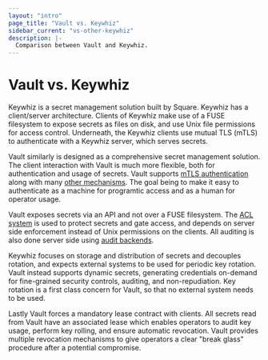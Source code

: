 ```yaml
---
layout: "intro"
page_title: "Vault vs. Keywhiz"
sidebar_current: "vs-other-keywhiz"
description: |-
  Comparison between Vault and Keywhiz.
---
```


# Vault vs. Keywhiz

Keywhiz is a secret management solution built by Square. Keywhiz
has a client/server architecture. Clients of Keywhiz make use of
a FUSE filesystem to expose secrets as files on disk, and use Unix
file permissions for access control. Underneath, the Keywhiz clients
use mutual TLS (mTLS) to authenticate with a Keywhiz server, which
serves secrets.

Vault similarly is designed as a comprehensive secret management
solution. The client interaction with Vault is much more flexible,
both for authentication and usage of secrets. Vault supports [mTLS
authentication](/docs/auth/cert.html) along with
many [other mechanisms](/docs/auth/index.html).
The goal being to make it easy to authenticate as a machine for programtic
access and as a human for operator usage.

Vault exposes secrets via an API and not over a FUSE filesystem. The
[ACL system](/docs/concepts/policies.html) is used
to protect secrets and gate access, and depends on server side enforcement
instead of Unix permissions on the clients. All auditing is also done
server side using [audit backends](/docs/audit/index.html).

Keywhiz focuses on storage and distribution of secrets and decouples
rotation, and expects external systems to be used for periodic key rotation.
Vault instead supports dynamic secrets, generating credentials on-demand for
fine-grained security controls, auditing, and non-repudiation. Key rotation
is a first class concern for Vault, so that no external system needs to be used.

Lastly Vault forces a mandatory lease contract with clients. All secrets read
from Vault have an associated lease which enables operators to audit key usage,
perform key rolling, and ensure automatic revocation. Vault provides multiple
revocation mechanisms to give operators a clear "break glass" procedure after
a potential compromise.

